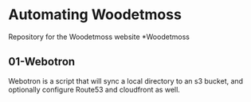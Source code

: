 # Automating Woodetmoss
Repository for the Woodetmoss website *Woodetmoss



## 01-Webotron

Webotron is a script that will sync a local directory to an s3 bucket, and optionally configure Route53 and cloudfront as well. 

